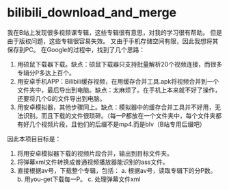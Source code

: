 # bilibili_download_and_merge

我在B站上发现很多视频课专辑，这些专辑很有意思，对我的学习很有帮助。
但是由于版权问题，这些专辑很容易失效。
又由于手机存储空间有限，因此我想将其保存到PC。
在Google的过程中，找到了几个思路：
1. 用硕鼠下载器下载。缺点：硕鼠下载器只支持批量解析20个视频连接，而很多专辑分P多达上百个。
2. 用安卓手机APP：Bilibili缓存视频，在用缓存合并工具.apk将视频合并到一个文件夹中，最后导出到电脑。缺点：太麻烦了。在手机上本来就不好了操作，还要将几个G的文件导出到电脑。
3. 用安卓模拟器，其他步骤同上。缺点：模拟器中的缓存合并工具并不好用，无法识别。而且下载的文件很琐碎。（每一P都放在一个文件夹中，每个文件夹都有好几个视频片段，且他们的后缀不是mp4.而是blv（B站专用后缀吧）

因此本项目目标是：
1. 将用安卓模拟器下载的视频片段合并，输出到目标文件夹。
2. 将弹幕xml文件转换成普通视频播放器能识别的ass文件。
3. 直接根据av号，下载整个专辑，包括：
  a. 根据av号，读取专辑下的分P数。
  b. 用you-get下载每一P。
  c. 处理弹幕文件xml
